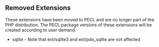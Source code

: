 Removed Extensions
------------------

These extensions have been moved to PECL and are no longer part of the
PHP distribution. The PECL package versions of these extensions will be
created according to user demand.

-   <span class="simpara"> sqlite - Note that ext/sqlite3 and
    ext/pdo\_sqlite are not affected </span>
